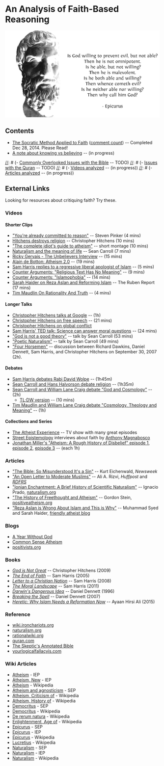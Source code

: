 An Analysis of Faith-Based Reasoning
================================================================================

![](img/epicurus-god-willing-white.jpg)


Contents
--------------------------------------------------------------------------------

-   [The Socratic Method Applied to Faith](socratic-method-on-faith.html) ([comment count](socratic-method-on-faith.html#disqus_thread)) -- Completed Dec 28, 2014. Please Read!
-   [A note about knowing vs believing](knowing-vs-believing.html) -- (in progress)

[//]: # (-   )
[//]: # (-   )
[//]: # (-   [Commonly Overlooked Issues with the Bible](overlooked-bible.html) -- TODO)
[//]: # (-   [Issues with the Quran](overlooked-quran.html) -- TODO)
[//]: # (-   [Videos analyzed](videos-analyzed.html) -- (in progress))
[//]: # (-   [Articles analyzed](articles-analyzed.html) -- (in progress))


External Links
--------------------------------------------------------------------------------

Looking for resources about critiquing faith?  Try these.

### Videos

#### Shorter Clips

-   ["You're already committed to reason"](https://www.youtube.com/watch?v=UC4gqkd-6_o)  -- Steven Pinker (4 mins)
-   [Hitchens destroys religion](https://www.youtube.com/watch?v=TuI4Nzc07Io)  -- Christopher Hitchens (10 mins)
-   ["The complete idiot's guide to atheism"](https://www.youtube.com/watch?v=1CLjYHqfilE)  -- short montage (10 mins)
-   [Naturalism and the meaning of life](https://www.youtube.com/watch?v=dLmY4ktOIOI) -- Sean Carroll (7 mins)
-   [Ricky Gervais - The Unbelievers Interview](https://www.youtube.com/watch?v=iUUpvrP-gzQ) -- (15 mins)
-   [Alain de Botton: Atheism 2.0](https://www.youtube.com/watch?v=2Oe6HUgrRlQ) -- (19 mins)
-   [Sam Harris replies to a regressive liberal apologist of Islam](https://www.youtube.com/watch?v=1JrYCHC0bkE) -- (5 mins)
-   [Counter Arguments: "Religious Text Has No Meaning"](https://www.youtube.com/watch?v=9d7_JgHBMBo) -- (9 mins)
-   [Counter Arguments: "Islamophobia"](https://www.youtube.com/watch?v=lEeauLCOeXQ) -- (14 mins)
-   [Sarah Haider on Reza Aslan and Reforming Islam](https://www.youtube.com/watch?v=hXaHalaqIIQ) -- The Ruben Report (17 mins)
-   [Tim Maudlin On Rationality And Truth](https://www.youtube.com/watch?v=biOecqecOsw) -- (4 mins)

#### Longer Talks

-   [Christopher Hitchens talks at Google](https://www.youtube.com/watch?v=sD0B-X9LJjs)  -- (1h)
-   [Christopher Hitchens on free speech](https://www.youtube.com/watch?v=jyoOfRog1EM) -- (21 mins)
-   [Christopher Hitchens on global conflict](https://www.youtube.com/watch?v=0M3Nw1D_jp0&feature=youtu.be&t=2181)
-   [Sam Harris' TED talk: Science can answer moral questions](https://www.youtube.com/watch?v=Hj9oB4zpHww)  -- (24 mins)
-   ["God is not a good theory"](https://www.youtube.com/watch?v=ew_cNONhhKI) -- talk by Sean Carroll (53 mins)
-   ["Poetic Naturalism"](https://www.youtube.com/watch?v=xv0mKsO2goA) -- talk by Sean Carroll (49 mins)
-   ["Four Horsemen"](https://www.youtube.com/watch?v=rRLYL1Q9x9g) -- discussion between Richard Dawkins,
    Daniel Dennett, Sam Harris, and Christopher Hitchens on September 30, 2007 (2h).

#### Debates

-   [Sam Harris debates Rabi David Wolpe](https://www.youtube.com/watch?v=bN9nlAnkCUY)  -- (1h45m)
-   [Sean Carroll and Hans Halvorson debate religion](https://www.youtube.com/watch?v=H864JH1tPYU) -- (1h35m)
-   [Sean Carroll and William Lane Craig debate "God and Cosmology"](https://www.youtube.com/watch?v=X0qKZqPy9T8) -- (2h)
    -   [TL;DW version](https://www.youtube.com/watch?v=2Z0TQatmd3s) -- (10 mins)
-   [Tim Maudlin and William Lane Craig debate "Cosmology, Theology and Meaning"](https://www.youtube.com/watch?v=HmQ6xh4jCPc) -- (1h)

#### Collections and Series

-   [The Atheist Experience](http://www.atheist-experience.com/)  -- TV show with many great episodes
-   [Street Epistemology](https://www.youtube.com/watch?v=_pYU45s6vWA&list=PLh10RgQgGuM-tnT7fKwgF4Dt57oh_yL5r&index=1) interviews about faith by [Anthony Magnabosco](https://www.youtube.com/channel/UCocP40a_UvRkUAPLD5ezLIQ)
-   [Jonathan Miller's "Atheism: A Rough History of Disbelief" episode 1](https://www.youtube.com/watch?v=Wx-tDBEY4rg), [episode 2](https://www.youtube.com/watch?v=m41peaE4Ui0), [episode 3](https://www.youtube.com/watch?v=Ft2SypNRvUk) -- (each 1h)


<!---
Some of these videos are analyzed in these pages [here](videos-analyzed.html).
-->

### Articles

-   ["The Bible: So Misunderstood It's a Sin"](http://www.newsweek.com/2015/01/02/thats-not-what-bible-says-294018.html) -- Kurt Eichenwald, *Newsweek*
-   ["An Open Letter to Moderate Muslims"](http://www.huffingtonpost.com/ali-a-rizvi/an-open-letter-to-moderat_b_5930764.html) -- Ali A. Rizvi, *Huffpost* and *[RDFRS](https://richarddawkins.net/2014/10/an-open-letter-to-moderate-muslims/)*
-   ["Ionian Enchantment: A Brief History of Scientific Naturalism"](http://www.naturalism.org/worldview-naturalism/history-of-naturalism) -- Ignacio Prado, [naturalism.org](http://www.naturalism.org/) 
-   ["The History of Freethought and Atheism"](http://www.positiveatheism.org/india/s1990c25.htm) -- Gordon Stein, [positiveatheism.org](http://www.positiveatheism.org)
-   ["Reza Aslan is Wrong About Islam and This is Why"](http://www.patheos.com/blogs/friendlyatheist/2014/10/05/reza-aslan-is-wrong-about-islam-and-this-is-why/) -- Muhammad Syed and Sarah Haider, [friendly atheist blog](http://www.patheos.com/blogs/friendlyatheist/)

<!---
Some of these articles are analyzed in these pages [here](articles-analyzed.html).
-->

### Blogs

-   [A Year Without God](http://www.patheos.com/blogs/yearwithoutgod/)
-   [Common Sense Atheism](http://commonsenseatheism.com/)
-   [positivists.org](http://positivists.org/)

### Books

-   [*God is Not Great*](http://www.amazon.com/God-Not-Great-Religion-Everything/dp/0446697966/) -- Christopher Hitchens (2009)
-   [*The End of Faith*](http://www.amazon.com/End-Faith-Religion-Terror-Future/dp/0393327655/) -- Sam Harris (2005)
-   [*Letter to a Christian Nation*](http://www.amazon.com/Letter-Christian-Nation-Sam-Harris/dp/0307278778/) -- Sam Harris (2008)
-   [*The Moral Landscape*](http://www.amazon.com/Moral-Landscape-Science-Determine-Values/dp/143917122X) -- Sam Harris (2011)
-   [*Darwin's Dangerous Idea*](http://www.amazon.com/DARWINS-DANGEROUS-IDEA-EVOLUTION-MEANINGS/dp/068482471X/) -- Daniel Dennett (1996)
-   [*Breaking the Spell*](http://www.amazon.com/Breaking-Spell-Religion-Natural-Phenomenon/dp/0143038338/) -- Daniel Dennett (2007)
-   [*Heretic: Why Islam Needs a Reformation Now*](http://www.amazon.com/Heretic-Why-Islam-Needs-Reformation/dp/0062333933/) -- Ayaan Hirsi Ali (2015)

### Reference

-   [wiki.ironchariots.org](http://wiki.ironchariots.org/)
-   [naturalism.org](http://www.naturalism.org/) 
-   [rationalwiki.org](http://rationalwiki.org/)
-   [quran.com](http://quran.com/)
-   [The Skeptic's Annotated Bible](http://skepticsannotatedbible.com/)
-   [yourlogicalfallacyis.com](https://yourlogicalfallacyis.com/)

### Wiki Articles

-   [Atheism](http://www.iep.utm.edu/atheism/) - IEP
-   [Atheism, New](http://www.iep.utm.edu/n-atheis/) - IEP
-   [Atheism](https://en.wikipedia.org/wiki/Atheism) - Wikipedia
-   [Atheism and agnosticism](http://plato.stanford.edu/entries/atheism-agnosticism/) - SEP
-   [Atheism, Criticism of](https://en.wikipedia.org/wiki/Criticism_of_atheism) - Wikipedia
-   [Atheism, History of](https://en.wikipedia.org/wiki/History_of_atheism) - Wikipedia
-   [Democritus](http://plato.stanford.edu/entries/democritus/) - SEP
-   [Democritus](https://en.wikipedia.org/wiki/Democritus) - Wikipedia
-   [De rerum natura](http://en.wikipedia.org/wiki/De_rerum_natura) - Wikipedia
-   [Enlightenment, Age of](https://en.wikipedia.org/wiki/Age_of_Enlightenment) - Wikipedia
-   [Epicurus](http://plato.stanford.edu/entries/epicurus/) - SEP
-   [Epicurus](http://www.iep.utm.edu/epicur/) - IEP
-   [Epicurus](https://en.wikipedia.org/wiki/Epicurus) - Wikipedia
-   [Lucretius](http://en.wikipedia.org/wiki/Lucretius) - Wikipedia
-   [Naturalism](http://plato.stanford.edu/entries/naturalism/) - SEP
-   [Naturalism](http://www.iep.utm.edu/naturali/) - IEP
-   [Naturalism](http://en.wikipedia.org/wiki/Naturalism_(philosophy)) - Wikipedia




